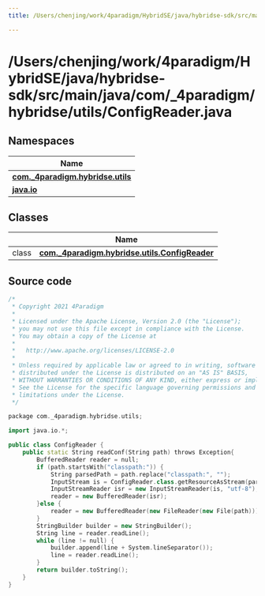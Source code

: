 ```yaml
---
title: /Users/chenjing/work/4paradigm/HybridSE/java/hybridse-sdk/src/main/java/com/_4paradigm/hybridse/utils/ConfigReader.java

---
```

# /Users/chenjing/work/4paradigm/HybridSE/java/hybridse-sdk/src/main/java/com/_4paradigm/hybridse/utils/ConfigReader.java

## Namespaces

| Name           |
| -------------- |
| **[com._4paradigm.hybridse.utils](/hybridse/usage/api/java/Namespaces/namespacecom_1_1__4paradigm_1_1hybridse_1_1utils.md)**  |
| **[java.io](/hybridse/usage/api/java/Namespaces/namespacejava_1_1io.md)**  |

## Classes

|                | Name           |
| -------------- | -------------- |
| class | **[com._4paradigm.hybridse.utils.ConfigReader](/hybridse/usage/api/java/Classes/classcom_1_1__4paradigm_1_1hybridse_1_1utils_1_1_config_reader.md)**  |




## Source code

```cpp
/*
 * Copyright 2021 4Paradigm
 *
 * Licensed under the Apache License, Version 2.0 (the "License");
 * you may not use this file except in compliance with the License.
 * You may obtain a copy of the License at
 *
 *   http://www.apache.org/licenses/LICENSE-2.0
 *
 * Unless required by applicable law or agreed to in writing, software
 * distributed under the License is distributed on an "AS IS" BASIS,
 * WITHOUT WARRANTIES OR CONDITIONS OF ANY KIND, either express or implied.
 * See the License for the specific language governing permissions and
 * limitations under the License.
 */

package com._4paradigm.hybridse.utils;

import java.io.*;

public class ConfigReader {
    public static String readConf(String path) throws Exception{
        BufferedReader reader = null;
        if (path.startsWith("classpath:")) {
            String parsedPath = path.replace("classpath:", "");
            InputStream is = ConfigReader.class.getResourceAsStream(parsedPath);
            InputStreamReader isr = new InputStreamReader(is, "utf-8");
            reader = new BufferedReader(isr);
        }else {
            reader = new BufferedReader(new FileReader(new File(path)));
        }
        StringBuilder builder = new StringBuilder();
        String line = reader.readLine();
        while (line != null) {
            builder.append(line + System.lineSeparator());
            line = reader.readLine();
        }
        return builder.toString();
    }
}
```



